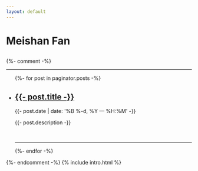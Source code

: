 ```yaml
---
layout: default
---
```


<div class="header-bar">
  <h1>Meishan Fan</h1>
  <h2>
    <!-- <a href="https://4-h.org/about/luminaries/#!our-luminaries" target="_blank">4-H</a>, -->
    <!-- <a href="/projects/music" target="_blank">music</a> -->
  </h2>
</div>
{%- comment -%}
<hr>
<ul class="post-list">
    {%- for post in paginator.posts -%}
      <li>
        <h2><a class="post-title" href="{{- post.url | prepend: site.baseurl -}}">{{- post.title -}}</a></h2>
        <p class="post-meta">{{- post.date | date: '%B %-d, %Y — %H:%M' -}}</p>
        <p>{{- post.description -}}</p>
        <br/>
        <hr/>
      </li>
    {%- endfor -%}
</ul>
{%- endcomment -%}
{% include intro.html %}
